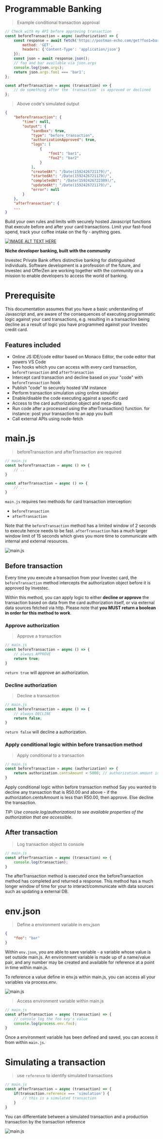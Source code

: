 # Programmable Banking
> Example conditional transaction approval

```javascript
// Check with my API before approving transaction
const beforeTransaction = async (authorization) => {
    const response = await fetch('https://postman-echo.com/get?foo1=bar1&foo2=bar2', {
        method: 'GET',
        headers: {'Content-Type': 'application/json'}
    });
    const json = await response.json();
    // foo and bar available via json.args
    console.log(json.args);
    return json.args.foo1 === 'bar1';
};

const afterTransaction = async (transaction) => {
    // do something after the `transaction` is approved or declined
};
```
> Above code's simulated output

```json
{
    "beforeTransaction": {
        "time": null,
        "output": {
            "sandbox": true,
            "type": "before_transaction",
            "authorizationApproved": true,
            "logs": [
                {
                    "foo1": "bar1",
                    "foo2": "bar2"
                }
            ],
            "createdAt": "/Date(1592426721179)/",
            "startedAt": "/Date(1592426721179)/",
            "completedAt": "/Date(1592426722389)/",
            "updatedAt": "/Date(1592426721179)/",
            "error": null
        }
    },
    "afterTransaction": {
    ...
}
```

Build your own rules and limits with securely hosted Javascript functions that execute before and after your card transactions. Limit your fast-food spend, track your coffee intake on the fly - anything goes.

[![IMAGE ALT TEXT HERE](images/overview.gif)](https://www.youtube.com/watch?v=lO-fSgNOUkY)

**Niche developer banking, built with the community**

Investec Private Bank offers distinctive banking for distinguished individuals. Software development is a profession of the future, and Investec and OfferZen are working together with the community on a mission to enable developers to access the world of banking.

# Prerequisite

This documentation assumes that you have a basic understanding of Javascript and, are aware of the consequences of executing programmatic logic against your card transactions, e.g. resulting in a transaction being decline as a result of logic you have programmed against your Investec credit card.

## Features included

- Online JS IDE/code editor based on Monaco Editor, the code editor that powers VS Code
- Two hooks which you can access with every card transaction, `beforeTransaction` and `afterTransaction`
- Intercept card transaction and decline based on your "code" with `beforeTransaction` hook
- Publish "code" to securely hosted VM instance
- Perform transaction simulation using online simulator
- Enable/disable the code executing against a specific card
- Access to the card authorization object and meta-data
- Run code after a processed using the afterTransaction() function. for instance: post your transaction to an app you built
- Call external APIs using node-fetch

# main.js
> beforeTransaction and afterTransaction are required

```javascript
// main.js
const beforeTransaction = async () => {
    // ..
}

const afterTransaction = async () => {
    // ..
}
```

`main.js` requires two methods for card transaction interception:

- `beforeTransaction`
- `afterTransaction`

Note that the `beforeTransaction` method has a limited window of 2 seconds to execute hence needs to be fast. `afterTransaction` has a much larger window limit of 15 seconds which gives you more time to communicate with internal and external resources.

![main.js](images/main-js.png)

## Before transaction

Every time you execute a transaction from your Investec card, the `beforeTransaction` method intercepts the authorization object before it is approved by Investec.

Within this method, you can apply logic to either **decline or approve** the transaction based on data from the card authorization itself, or via external data sources fetched via http. Please note that **you MUST return a boolean in order for this method to work**.

### Approve authorization
> Approve a transaction

```javascript
// main.js
const beforeTransaction = async () => {
    // always APPROVE
    return true;
}
```
`return true` will approve an authorization.

### Decline authorization

> Decline a transaction

```javascript
// main.js
const beforeTransaction = async () => {
    // always DECLINE
    return false;
}
```
`return false` will decline a authorization.

### Apply conditional logic within before transaction method

> Apply conditional to a transaction

```javascript
// main.js
const beforeTransaction = async (authorization) => {
    return authorization.centsAmount < 5000; // authorization.amount is in cents
}
```
Apply conditional logic within before transaction method
Say you wanted to decline any transaction that is R50.00 and above - if the authorization.centsAmount is less than R50.00, then approve. Else decline the transaction.

*TIP: Use console.log(authorization) to see available properties of the authorization that are accessible.*

## After transaction

> Log transaction object to console

```javascript
// main.js
const afterTransaction = async (transaction) => {
    console.log(transaction);
}

```
The afterTransaction method is executed once the beforeTransaction method has completed and returned a response. This method has a much longer window of time for your to interact/communicate with data sources such as updating a external DB.

# env.json

> Define a environment variable in env,json

```json
{
    "foo": "bar"
}
```
Within `env.json`, you are able to save variable - a variable whose value is set outside main.js. An environment variable is made up of a name/value pair, and any number may be created and available for reference at a point in time within main.js.

To reference a value define in env.js within main.js, you can access all your variables via process.env.

![main.js](images/env-json.png)

> Access environment variable within main.js

```javascript
// main.js
const afterTransaction = async (transaction) => {
    // console log the foo key's value
    console.log(process.env.foo);
}
```
Once a environment variable has been defined and saved, you can access it from within `main.js`.

# Simulating a transaction

> use `reference` to identify simulated transactions

```javascript
// main.js
const afterTransaction = async (transaction) => {
    if(transaction.reference === 'simulation') {
        // this is a simulated transaction
    }
}

```

You can differentiate between a simulated transaction and a production transaction by the transaction reference

![main.js](images/simulate.png)
